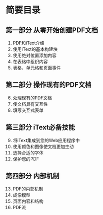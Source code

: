 # 简要目录

## 第一部分 从零开始创建PDF文档

1. PDF和iText介绍
2. 使用iText的基本构建块
3. 使用绝对位置添加内容
4. 在表格中组织内容
5. 表格、单元格和页面事件

## 第二部分 操作现有的PDF文档

6. 处理现有的PDF文档
7. 使文档具有交互性
8. 填写交互式表单

## 第三部分 iText必备技能

9. 将iText集成到您的Web应用程序中
10. 使用颜色和图像使文档更加生动
11. 选择合适的字体
12. 保护您的PDF

## 第四部分 内部机制

13. PDF的内部机制
14. 成像模型
15. 页面内容和结构
16. PDF流
